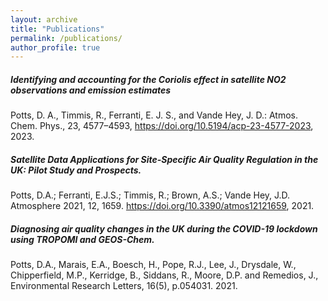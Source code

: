```yaml
---
layout: archive
title: "Publications"
permalink: /publications/
author_profile: true
---
```


##### Identifying and accounting for the Coriolis effect in satellite NO2 observations and emission estimates
Potts, D. A., Timmis, R., Ferranti, E. J. S., and Vande Hey, J. D.: Atmos. Chem. Phys., 23, 4577–4593, https://doi.org/10.5194/acp-23-4577-2023, 2023.

##### Satellite Data Applications for Site-Specific Air Quality Regulation in the UK: Pilot Study and Prospects.
Potts, D.A.; Ferranti, E.J.S.; Timmis, R.; Brown, A.S.; Vande Hey, J.D. Atmosphere 2021, 12, 1659. https://doi.org/10.3390/atmos12121659, 2021.

##### Diagnosing air quality changes in the UK during the COVID-19 lockdown using TROPOMI and GEOS-Chem.
Potts, D.A., Marais, E.A., Boesch, H., Pope, R.J., Lee, J., Drysdale, W., Chipperfield, M.P., Kerridge, B., Siddans, R., Moore, D.P. and Remedios, J.,  Environmental Research Letters, 16(5), p.054031. 2021.








